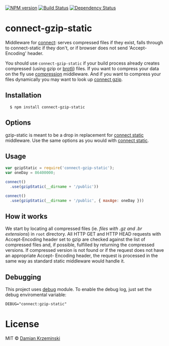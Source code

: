 [![NPM version][npm-image]][npm-url]
[![Build Status][build-image]][build-url]
[![Dependency Status][deps-image]][deps-url]

# connect-gzip-static

Middleware for [connect]: serves compressed files if they exist, falls through to connect-static
if they don't, or if browser does not send 'Accept-Encoding' header.

You should use `connect-gzip-static` if your build process already creates compressed (using gzip or
[brotli]) files. If you want to compress your data on the fly use [compression]
middleware. And if you want to compress your files dynamically you may want to look up [connect
gzip].

## Installation

	  $ npm install connect-gzip-static

## Options

gzip-static is meant to be a drop in replacement for [connect static] middleware. Use the same
options as you would with [connect static].


## Usage

```javascript
var gzipStatic = require('connect-gzip-static');
var oneDay = 86400000;

connect()
  .use(gzipStatic(__dirname + '/public'))

connect()
  .use(gzipStatic(__dirname + '/public', { maxAge: oneDay }))
```

## How it works

We start by locating all compressed files (ie. _files with .gz and .br extensions_) in `root`
directory. All HTTP GET and HTTP HEAD requests with Accept-Encoding header set to gzip are checked
against the list of compressed files and, if possible, fulfilled by returning the compressed
versions. If compressed version is not found or if the request does not have an appropriate Accept-
Encoding header, the request is processed in the same way as standard static middleware would
handle it.

## Debugging

This project uses [debug] module. To enable the debug log, just set the debug enviromental variable:

    DEBUG="connect:gzip-static"

# License

MIT © [Damian Krzeminski](https://pirxpilot.me)

[brotli]: https://en.wikipedia.org/wiki/Brotli
[debug]: https://github.com/visionmedia/debug
[connect]: https://github.com/senchalabs/connect
[connect static]: https://github.com/expressjs
[compression]: https://github.com/expressjs/compression
[connect gzip]: https://github.com/tikonen/connect-gzip

[npm-image]: https://img.shields.io/npm/v/connect-gzip-static.svg
[npm-url]: https://npmjs.org/package/connect-gzip-static

[build-url]: https://github.com/pirxpilot/connect-gzip-static/actions/workflows/check.yaml
[build-image]: https://img.shields.io/github/workflow/status/pirxpilot/connect-gzip-static/check
 
[deps-image]: https://img.shields.io/librariesio/release/npm/connect-gzip-static
[deps-url]: https://libraries.io/npm/connect-gzip-static
